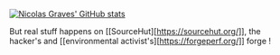 [![Nicolas Graves' GitHub stats](https://github-readme-stats.vercel.app/api?username=nicolas-graves)](https://github.com/anuraghazra/github-readme-stats)

But real stuff happens on [[SourceHut][https://sourcehut.org/]], the hacker's and [[environmental activist's][https://forgeperf.org/]] forge !
